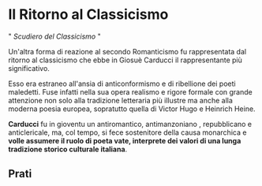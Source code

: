 # Il Ritorno al Classicismo

" *Scudiero del Classicismo* "

Un'altra forma di reazione al secondo Romanticismo fu rappresentata dal ritorno al classicismo che ebbe in Giosuè Carducci il rappresentante più significativo.

Esso era estraneo all'ansia di anticonformismo e di ribellione dei poeti maledetti.
Fuse infatti nella sua opera realismo e rigore formale con grande attenzione non solo alla tradizione letteraria più illustre ma anche alla moderna poesia europea, sopratutto quella di Victor Hugo e Heinrich Heine.

**Carducci** fu in gioventu un antiromantico, antimanzoniano , repubblicano e anticlericale, ma, col tempo, si fece sostenitore della causa monarchica e **volle assumere il ruolo di poeta vate, interprete dei valori di una lunga tradizione storico culturale italiana**.

## Prati
<!--stackedit_data:
eyJoaXN0b3J5IjpbLTMxMDg1NjIyNywtMTk4OTYyMzkwMCwtMT
U2NTAwMDgzOCw3MzA5OTgxMTZdfQ==
-->